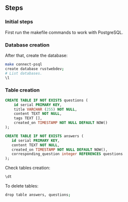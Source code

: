 ## Steps

### Initial steps
First run the makefile commands to work with PostgreSQL.

### Database creation

After that, create the database:

```bash
make connect-psql
create database rustwebdev;
# List databases.
\l
```

### Table creation

```sql
CREATE TABLE IF NOT EXISTS questions (
    id serial PRIMARY KEY,
    title VARCHAR (255) NOT NULL,
    content TEXT NOT NULL,
    tags TEXT [],
    created_on TIMESTAMP NOT NULL DEFAULT NOW()
);
```

```sql
CREATE TABLE IF NOT EXISTS answers (
   id serial PRIMARY KEY,
   content TEXT NOT NULL,
   created_on TIMESTAMP NOT NULL DEFAULT NOW(),
   corresponding_question integer REFERENCES questions
);
```

Check tables creation:

```bash
\dt
```

To delete tables:

```bash
drop table answers, questions;
```

